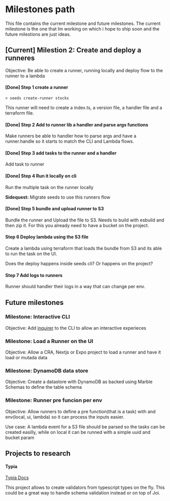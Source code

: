 # Milestones path

This file contains the current milestone and future milestones. The current milestone is the one that Im working on which i hope to ship soon and the future milestions are just ideas.

## [Current] Milestion 2: Create and deploy a runneres

Objective: Be able to create a runner, running locally and  deploy flow to the runner to a lambda

#### [Done] Step 1 create a runner

`> seeds create-runner stocks`

This runner will need to create a index.ts, a version file, a handler file and a terraform file.

#### [Done] Step 2 Add to runner lib a handler and parse args functions

Make runners be able to handler how to parse args and have a runner.handle so it starts to match the CLI and Lambda flows.

#### [Done] Step 3 add tasks to the runner and a handler

Add task to runner

#### [Done] Step 4 Run it locally on cli

Run the multiple task on the runner locally

**Sidequest:** Migrate seeds to use this runners flow

#### [Done] Step 5 bundle and upload runner to S3

Bundle the runner and Upload the file to S3. Needs to build with esbuild and then zip it. For this you already need to have a bucket on the project.

#### Step 6 Deploy lambda using the S3 file

Create a lambda using terraform that loads the bundle from S3 and its able to run the task on the UI.

Does the deploy happens inside seeds cli? Or happens on the project?

#### Step 7 Add logs to runners

Runner should handler their logs in a way that can change per env.

## Future milestones

### Milestone: Interactive CLI

Objective: Add [inquirer](https://www.npmjs.com/package/inquirer) to the CLI to allow an interactive experieces

### Milestone: Load a Runner on the UI

Objective: Allow a CRA, Nextjs or Expo project to load a runner and have it load or mutada data

### Milestone: DynamoDB data store

Objective: Create a datastore with DynamoDB as backed using Marble Schemas to define the table schema

### Milestone: Runner pre funcion per env

Objective: Allow runners to define a pre function(that is a task) with and env(local, ui, lambda) so it can process the inputs easier.

Use case: A lambda event for a S3 file should be parsed so the tasks can be created easilly, while on local it can be runned with a simple uuid and bucket param

## Projects to research

#### Typia

[Typia Docs](https://typia.io/docs/)

This project allows to create validators from typescript types on the fly. This could be a great way to handle schema validation instead or on top of Joi.

